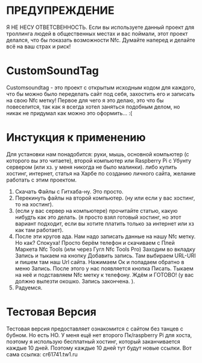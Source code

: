 # ПРЕДУПРЕЖДЕНИЕ 
Я НЕ НЕСУ ОТВЕТСВЕННОСТЬ. Если вы используете данный проект для троллинга людей в общественных местах и вас поймали, этот проект делался, что бы показать возможности Nfc. Думайте наперед и делайте всё на ваш страх и риск!

# CustomSoundTag
Customsoundtag - это проект с открытым исходным кодом для каждого, что бы можно было переделать 
сайт под себя, захостить его и записать на свою Nfc метку! 
Первое для чего я это делаю, это что бы повеселится, 
так как я всегда хотел заняться подобным делом,
но никак не придумал как можно это оформить... :(
# Инстукция к применению
Для установки нам понадобится: руки, мышь, основной компьютер (с которого вы это читаете), второй компьютер или Raspberry Pi с Убунту сервером (или хз. у меня никогда не было малинки). либо купить хостинг, интернет, статья на Харбе по созданию личного сайта, желание работать с этим проектом. 
1. Скачать Файлы с Гитхаба-ну. Это просто. 
2. Перекинуть файлы на второй компьютер. (ну или если у вас хостинг, то на хостинг). 
3. (если у вас сервер на компьютере) прочитайте статью, какую нибудть как это делать. (я просто взял готовый хостинг, но этот вариант подходит, если вы хотите платить только за интернет или хз как там работает). 
4. После эти кругов ада. Нам надо записать данные на нашу Nfc метку. Но как? Спокуха! Просто берём телефон и скачиваем с Плей Маркета Nfc Tools (или через Гугл Nfc Tools Pro) Заходим во вкладку Запись и тыкаем на кнопку Добавить запись. Там выбираем URL-URI и пишем там наш Url сайта. 
Нажимаем Ок и попадаем обратно в меню Запись. После этого у нас появляется кнопка Писать. Тыкаем на неё и подставляем Nfc метку к телефону. Ждём и ГОТОВО! (у вас должно вылезти окошко. Запись закончена. ). 
5. Радуемся.

# Тестовая Версия
Тестовая версия предоставляет ознакомится с сайтом без танцев с бубном. Но есть НО. У меня ещё нет второго Пк/raspberry Pi для хоста, поэтому я использую бесплатный хостинг, который заканчивается каждые 10 дней. Поэтому каждые 10 дней тут будут новые ссылки. Вот сама ссылка: cr61741.tw1.ru
